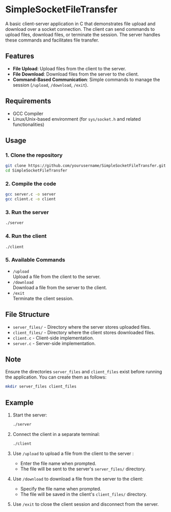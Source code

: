 # SimpleSocketFileTransfer

A basic client-server application in C that demonstrates file upload and download over a socket connection. The client can send commands to upload files, download files, or terminate the session. The server handles these commands and facilitates file transfer.

## Features
- **File Upload**: Upload files from the client to the server.
- **File Download**: Download files from the server to the client.
- **Command-Based Communication**: Simple commands to manage the session (`/upload`, `/download`, `/exit`).

## Requirements
- GCC Compiler
- Linux/Unix-based environment (for `sys/socket.h` and related functionalities)

## Usage

### 1. Clone the repository
```bash
git clone https://github.com/yourusername/SimpleSocketFileTransfer.git
cd SimpleSocketFileTransfer
```

### 2. Compile the code
```bash
gcc server.c -o server
gcc client.c -o client
```

### 3. Run the server
```bash
./server
```

### 4. Run the client
```bash
./client
```

### 5. Available Commands
- `/upload`  
  Upload a file from the client to the server.
- `/download`  
  Download a file from the server to the client.
- `/exit`  
  Terminate the client session.

## File Structure
- `server_files/` - Directory where the server stores uploaded files.
- `client_files/` - Directory where the client stores downloaded files.
- `client.c` - Client-side implementation.
- `server.c` - Server-side implementation.

## Note
Ensure the directories `server_files` and `client_files` exist before running the application. You can create them as follows:
```bash
mkdir server_files client_files
```

## Example
  1. Start the server:
     ```bash
     ./server
     ```
2. Connect the client in a separate terminal:
    ```bash
    ./client
    ```
3. Use `/upload` to upload a file from the client to the server :
    - Enter the file name when prompted.
   - The file will be sent to the server's `server_files/` directory.
     
4. Use `/download` to download a file from the server to the client:
   - Specify the file name when prompted.
   - The file will be saved in the client's `client_files/` directory.
5. Use `/exit` to close the client session and disconnect from the server.
     
